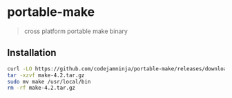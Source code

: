 # portable-make

> cross platform portable make binary

## Installation

```sh
curl -LO https://github.com/codejamninja/portable-make/releases/download/4.2/make-4.2.tar.gz
tar -xzvf make-4.2.tar.gz
sudo mv make /usr/local/bin
rm -rf make-4.2.tar.gz
```
